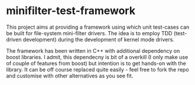 # minifilter-test-framework
This project aims at providing a framework using which unit test-cases can be built for file-system mini-filter drivers. The idea is to employ TDD (test-driven development) during the development of kernel mode drivers.

The framework has been written in C++ with additional dependency on boost libraries. I admit, this dependecny is bit of a overkill (I only make use of couple of features from boost) but intention is to get hands-on with the library. It can be off course replaced quite easily - feel free to fork the repo and customise with other alternatives as you see fit.

<Why this project>
<How to use this project>
<Example>
 
